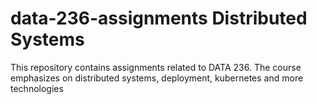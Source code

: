# data-236-assignments Distributed Systems

This repository contains assignments related to DATA 236. The course emphasizes on distributed systems, deployment, kubernetes and more technologies
